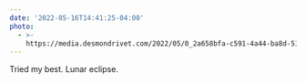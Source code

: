 ```yaml
---
date: '2022-05-16T14:41:25-04:00'
photo:
  - >-
    https://media.desmondrivet.com/2022/05/0_2a658bfa-c591-4a44-ba8d-512a3cdbb4b7.jpg
---
```


Tried my best. Lunar eclipse.

